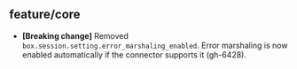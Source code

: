 ## feature/core

* **[Breaking change]** Removed `box.session.setting.error_marshaling_enabled`.
  Error marshaling is now enabled automatically if the connector supports it
  (gh-6428).
